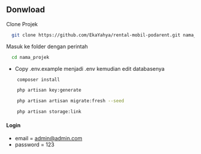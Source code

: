 ## Donwload

Clone Projek

```bash
  git clone https://github.com/EkaYahya/rental-mobil-podarent.git nama_projek
```

Masuk ke folder dengan perintah

```bash
  cd nama_projek
```

-   Copy .env.example menjadi .env kemudian edit databasenya

```bash
    composer install
```

```bash
    php artisan key:generate
```

```bash
    php artisan artisan migrate:fresh --seed
```

```bash
    php artisan storage:link
```

#### Login

-   email = admin@admin.com
-   password = 123
